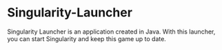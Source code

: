 # Singularity-Launcher
Singularity Launcher is an application created in Java. With this launcher, you can start Singularity and keep this game up to date.
